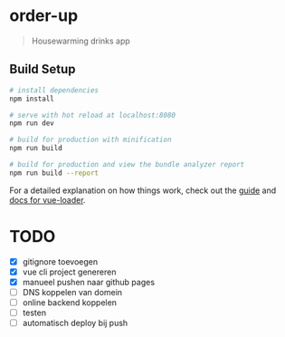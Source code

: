 # order-up

> Housewarming drinks app

## Build Setup

``` bash
# install dependencies
npm install

# serve with hot reload at localhost:8080
npm run dev

# build for production with minification
npm run build

# build for production and view the bundle analyzer report
npm run build --report
```

For a detailed explanation on how things work, check out the [guide](http://vuejs-templates.github.io/webpack/) and [docs for vue-loader](http://vuejs.github.io/vue-loader).

# TODO
- [x] gitignore toevoegen
- [x] vue cli project genereren
- [X] manueel pushen naar github pages
- [ ] DNS koppelen van domein
- [ ] online backend koppelen
- [ ] testen
- [ ] automatisch deploy bij push